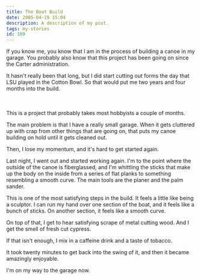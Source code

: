 ```yaml
---
title: The Boat Build
date: 2005-04-19 15:04
description: A description of my post.
tags: my-stories
id: 109
---
```

If you know me, you know that I am in the process of building a canoe in my garage.  You probably also know that this project has been going on since the Carter administration.

It hasn't really been that long, but I did start cutting out forms the day that LSU played in the Cotton Bowl.  So that would put me two years and four months into the build.


<span class="spanEndPreview">&nbsp;</span><br /><br />This is a project that probably takes most hobbyists a couple of months.

The main problem is that I have a really small garage.  When it gets cluttered up with crap from other things that are going on, that puts my canoe building on hold until it gets cleaned out.

Then, I lose my momentum, and it's hard to get started again.

Last night, I went out and started working again.  I'm to the point where the outside of the canoe is fiberglassed, and I'm whittling the sticks that make up the body on the inside from a series of flat planks to something resembling a smooth curve.  The main tools are the planer and the palm sander.

This is one of the most satisfying steps in the build.  It feels a little like being a sculptor.  I can run my hand over one section of the boat, and it feels like a bunch of sticks.  On another section, it feels like a smooth curve.

On top of that, I get to hear satisfying scrape of metal cutting wood.  And I get the smell of fresh cut cypress.

If that isn't enough, I mix in a caffeine drink and a taste of tobacco.

It took twenty minutes to get back into the swing of it, and then it became amazingly enjoyable.

I'm on my way to the garage now.
